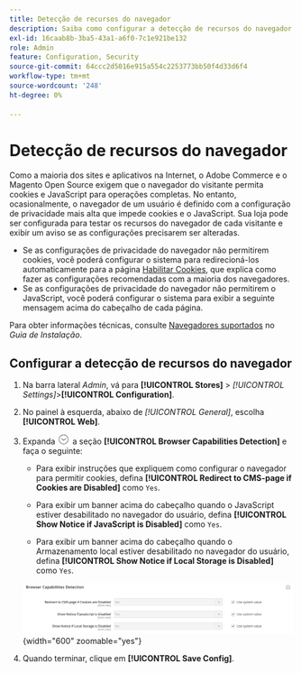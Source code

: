 ```yaml
---
title: Detecção de recursos do navegador
description: Saiba como configurar a detecção de recursos do navegador e exibir um aviso se as configurações do navegador do cliente precisarem ser alteradas.
exl-id: 16caab8b-3ba5-43a1-a6f0-7c1e921be132
role: Admin
feature: Configuration, Security
source-git-commit: 64ccc2d5016e915a554c2253773bb50f4d33d6f4
workflow-type: tm+mt
source-wordcount: '248'
ht-degree: 0%

---
```


# Detecção de recursos do navegador

Como a maioria dos sites e aplicativos na Internet, o Adobe Commerce e o Magento Open Source exigem que o navegador do visitante permita cookies e JavaScript para operações completas. No entanto, ocasionalmente, o navegador de um usuário é definido com a configuração de privacidade mais alta que impede cookies e o JavaScript. Sua loja pode ser configurada para testar os recursos do navegador de cada visitante e exibir um aviso se as configurações precisarem ser alteradas.

- Se as configurações de privacidade do navegador não permitirem cookies, você poderá configurar o sistema para redirecioná-los automaticamente para a página [Habilitar Cookies](../content-design/pages.md#enable-cookies), que explica como fazer as configurações recomendadas com a maioria dos navegadores.
- Se as configurações de privacidade do navegador não permitirem o JavaScript, você poderá configurar o sistema para exibir a seguinte mensagem acima do cabeçalho de cada página.

Para obter informações técnicas, consulte [Navegadores suportados](https://experienceleague.adobe.com/docs/commerce-operations/installation-guide/system-requirements.html?lang=pt-BR#supported-browsers) no _Guia de Instalação_.

## Configurar a detecção de recursos do navegador

1. Na barra lateral _Admin_, vá para **[!UICONTROL Stores]** > _[!UICONTROL Settings]_>**[!UICONTROL Configuration]**.

1. No painel à esquerda, abaixo de _[!UICONTROL General]_, escolha **[!UICONTROL Web]**.

1. Expanda ![Seletor de expansão](../assets/icon-display-expand.png) a seção **[!UICONTROL Browser Capabilities Detection]** e faça o seguinte:

   - Para exibir instruções que expliquem como configurar o navegador para permitir cookies, defina **[!UICONTROL Redirect to CMS-page if Cookies are Disabled]** como `Yes`.

   - Para exibir um banner acima do cabeçalho quando o JavaScript estiver desabilitado no navegador do usuário, defina **[!UICONTROL Show Notice if JavaScript is Disabled]** como `Yes`.

   - Para exibir um banner acima do cabeçalho quando o Armazenamento local estiver desabilitado no navegador do usuário, defina **[!UICONTROL Show Notice if Local Storage is Disabled]** como `Yes`.

   ![Configuração geral - Detecção de recursos do navegador da Web](../configuration-reference/general/assets/web-browser-capabilities-detection.png){width="600" zoomable="yes"}

1. Quando terminar, clique em **[!UICONTROL Save Config]**.
